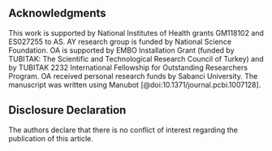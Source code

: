 ## Acknowledgments

This work is supported by National Institutes of Health grants GM118102 and ES027255 to AS.
AY research group is funded by National Science Foundation. 
OA is supported by EMBO Installation Grant (funded by TUBITAK: The Scientific and Technological Research Council of Turkey) and by TUBITAK 2232 International Fellowship for Outstanding Researchers Program.
OA received personal research funds by Sabanci University.
The manuscript was written using Manubot [@doi:10.1371/journal.pcbi.1007128].

<!-- *Authors' contributions:* OA, AS, LL and AY conceived of the project and designed the experiments. ADB, BAS and PAL derived mouse lemur cell lines, LL performed XR-seq and RNA-seq experiments. VOK, UA and ZK performed computational analyses. OA interpreted the data and wrote the first draft of the manuscript. OA, AY, LL and AS participated in manuscript revision. All authors have read and approved the final manuscript. -->

## Disclosure Declaration
<!-- ## Competing interests -->

The authors declare that there is no conflict of interest regarding the publication of this article.